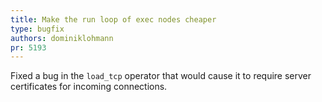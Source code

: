 ```yaml
---
title: Make the run loop of exec nodes cheaper
type: bugfix
authors: dominiklohmann
pr: 5193
---
```


Fixed a bug in the `load_tcp` operator that would
cause it to require server certificates for incoming
connections.
